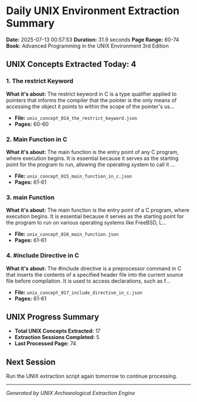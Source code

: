 # Daily UNIX Environment Extraction Summary
**Date:** 2025-07-13 00:57:53
**Duration:** 31.9 seconds
**Page Range:** 60-74
**Book:** Advanced Programming in the UNIX Environment 3rd Edition

## UNIX Concepts Extracted Today: 4

### 1. The restrict Keyword
**What it's about:** The restrict keyword in C is a type qualifier applied to pointers that informs the compiler that the pointer is the only means of accessing the object it points to within the scope of the pointer's us...

- **File:** `unix_concept_014_the_restrict_keyword.json`
- **Pages:** 60-60

### 2. Main Function in C
**What it's about:** The main function is the entry point of any C program, where execution begins. It is essential because it serves as the starting point for the program to run, allowing the operating system to call it ...

- **File:** `unix_concept_015_main_function_in_c.json`
- **Pages:** 61-61

### 3. main Function
**What it's about:** The main function is the entry point of a C program, where execution begins. It is essential because it serves as the starting point for the program to run on various operating systems like FreeBSD, L...

- **File:** `unix_concept_016_main_function.json`
- **Pages:** 61-61

### 4. #include Directive in C
**What it's about:** The #include directive is a preprocessor command in C that inserts the contents of a specified header file into the current source file before compilation. It is used to access declarations, such as f...

- **File:** `unix_concept_017_include_directive_in_c.json`
- **Pages:** 61-61

## UNIX Progress Summary
- **Total UNIX Concepts Extracted:** 17
- **Extraction Sessions Completed:** 5
- **Last Processed Page:** 74

## Next Session
Run the UNIX extraction script again tomorrow to continue processing.

---
*Generated by UNIX Archaeological Extraction Engine*

